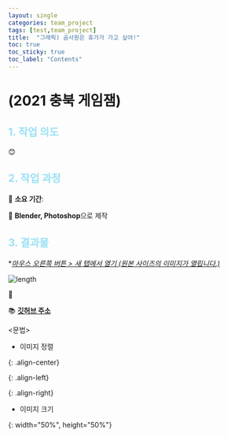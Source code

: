 ```yaml
---
layout: single
categories: team_project
tags: [test,team_project]
title:  "그래픽) 곰사원은 휴가가 가고 싶어!"
toc: true
toc_sticky: true
toc_label: "Contents"
---
```


#  (2021 충북 게임잼)



## <span style="color:#9AE1F5">1. 작업 의도</span>

:blush: 

 

## <span style="color:#9AE1F5">2. 작업 과정</span>

   :runner: **소요 기간**: 

   :speech_balloon: **Blender, Photoshop**으로 제작



 








## <span style="color:#9AE1F5">3. 결과물 </span>

**<u>*마우스 오른쪽 버튼 > 새 탭에서 열기 (원본 사이즈의 이미지가 열립니다.)</u>**



![length](/images/2022-10-06-maxscript1/distance.gif)



:thought_balloon:  



:books: **[깃허브 주소](https://github.com/SunnyTurtle1/maxscript_calculator.git)**





<문법>

* 이미지 정렬

\{:  .align-center}

\{:  .align-left}

\{:  .align-right}

* 이미지 크기

\{: width="50%", height="50%"}



